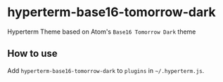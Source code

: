 # hyperterm-base16-tomorrow-dark
Hyperterm Theme based on Atom's `Base16 Tomorrow Dark` theme

How to use
----------

Add `hyperterm-base16-tomorrow-dark` to `plugins` in `~/.hyperterm.js`.

[Hyperterm]: https://hyperterm.org/
[Tomorrow Night Bright]: https://github.com/chriskempson/tomorrow-theme#tomorrow-night-bright

